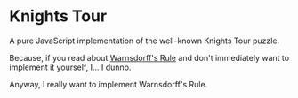 # Knights Tour

A pure JavaScript implementation of the well-known Knights Tour puzzle.

Because, if you read about [Warnsdorff's Rule](https://en.wikipedia.org/wiki/Knight%27s_tour#Warnsdorff's_rule) and
don't immediately want to implement it yourself, I... I dunno.

Anyway, I really want to implement Warnsdorff's Rule.
